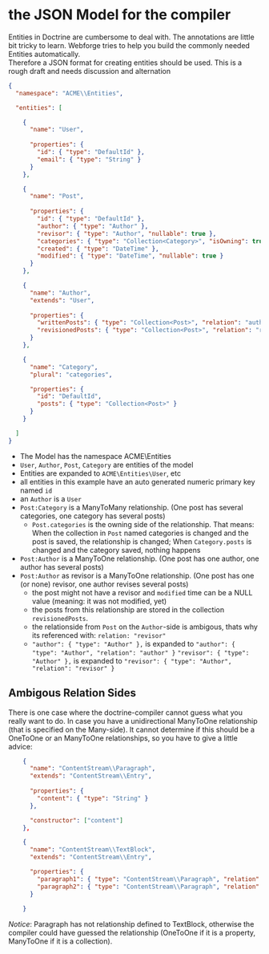 # the JSON Model for the compiler

Entities in Doctrine are cumbersome to deal with. The annotations are little bit tricky to learn. Webforge tries to help you build the commonly needed Entities automatically.  
Therefore a JSON format for creating entities should be used. This is a rough draft and needs discussion and alternation

```json
{
  "namespace": "ACME\\Entities",

  "entities": [

    {
      "name": "User",
  
      "properties": {
        "id": { "type": "DefaultId" },
        "email": { "type": "String" }
      }
    },

    {
      "name": "Post",
  
      "properties": {
        "id": { "type": "DefaultId" },
        "author": { "type": "Author" },
        "revisor": { "type": "Author", "nullable": true },
        "categories": { "type": "Collection<Category>", "isOwning": true },
        "created": { "type": "DateTime" },
        "modified": { "type": "DateTime", "nullable": true }
      }
    },

    {
      "name": "Author",
      "extends": "User",
  
      "properties": {    
        "writtenPosts": { "type": "Collection<Post>", "relation": "author" },
        "revisionedPosts": { "type": "Collection<Post>", "relation": "revisor" }
      }
    },

    {
      "name": "Category",
      "plural": "categories",

      "properties": {
        "id": "DefaultId",
        "posts": { "type": "Collection<Post>" }
      }
    }

  ]
}
```
  - The Model has the namespace ACME\Entities
  - `User`, `Author`, `Post`, `Category` are entities of the model
  - Entities are expanded to `ACME\Entities\User`, etc
  - all entities in this example have an auto generated numeric primary key named `id`
  - an `Author` is a `User`
  - `Post:Category` is a ManyToMany relationship. (One post has several categories, one category has several posts)
    - `Post.categories` is the owning side of the relationship. That means: When the collection in `Post` named categories is changed and the post is saved, the relationship is changed; When `Category.posts` is changed and the category saved, nothing happens
  - `Post:Author` is a ManyToOne relationship. (One post has one author, one author has several posts)
  - `Post:Author` as revisor is a ManyToOne relationship. (One post has one (or none) revisor, one author revises several posts)
    - the post might not have a revisor and `modified` time can be a NULL value (meaning: it was not modified, yet)
    - the posts from this relationship are stored in the collection `revisionedPosts`.
    - the relationside from `Post` on the `Author`-side is ambigous, thats why its referenced with: `relation: "revisor"`
    -  `"author": { "type": "Author" },` is expanded to `"author": { "type": "Author", "relation": "author" }`
       `"revisor": { "type": "Author" },` is expanded to `"revisor": { "type": "Author", "relation": "revisor" }`
    
## Ambigous Relation Sides

There is one case where the doctrine-compiler cannot guess what you really want to do. In case you have a unidirectional ManyToOne relationship (that is specified on the Many-side). It cannot determine if this should be a OneToOne or an ManyToOne relationships, so you have to give a little advice:

```json
    {
      "name": "ContentStream\\Paragraph",
      "extends": "ContentStream\\Entry",
    
      "properties": {
        "content": { "type": "String" }
      },

      "constructor": ["content"]
    },

    {
      "name": "ContentStream\\TextBlock",
      "extends": "ContentStream\\Entry",

      "properties": {
        "paragraph1": { "type": "ContentStream\\Paragraph", "relation": "ManyToOne" },
        "paragraph2": { "type": "ContentStream\\Paragraph", "relation": "ManyToOne" }
      }
      
    }
```

*Notice*: Paragraph has not relationship defined to TextBlock, otherwise the compiler could have guessed the relationship (OneToOne if it is a property, ManyToOne if it is a collection).